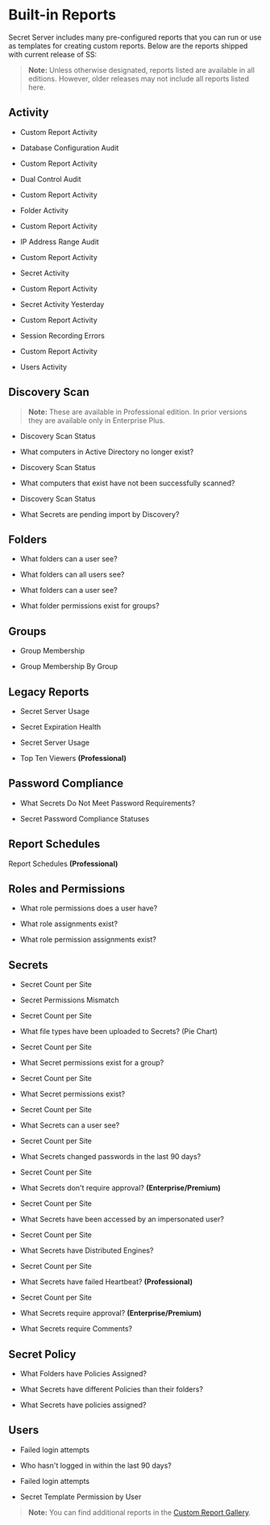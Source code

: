 [title]: # (Built-in Reports)
[tags]: # (Built-in Reports)
[priority]: # (1000)

# Built-in Reports

Secret Server includes many pre-configured reports that you can run or use as templates for creating custom reports. Below are the reports shipped with current release of SS:

>**Note:** Unless otherwise designated, reports listed are available in all editions.  However, older releases may not include all reports listed here.

## Activity

- Custom Report Activity

- Database Configuration Audit

- Custom Report Activity

- Dual Control Audit

- Custom Report Activity

- Folder Activity

- Custom Report Activity

- IP Address Range Audit

- Custom Report Activity

- Secret Activity

- Custom Report Activity

- Secret Activity Yesterday

- Custom Report Activity

- Session Recording Errors

- Custom Report Activity

- Users Activity

## Discovery Scan

> **Note:** These are available in Professional edition. In prior versions they are available only in Enterprise Plus.

- Discovery Scan Status

- What computers in Active Directory no longer exist? 

- Discovery Scan Status

- What computers that exist have not been successfully scanned?

- Discovery Scan Status

- What Secrets are pending import by Discovery?

## Folders

- What folders can a user see?

- What folders can all users see?

- What folders can a user see?

- What folder permissions exist for groups?

## Groups

- Group Membership

- Group Membership By Group

## Legacy Reports

- Secret Server Usage

- Secret Expiration Health

- Secret Server Usage

- Top Ten Viewers **(Professional)** 

## Password Compliance

- What Secrets Do Not Meet Password Requirements?

- Secret Password Compliance Statuses

## Report Schedules

Report Schedules **(Professional)** 

## Roles and Permissions

- What role permissions does a user have?

- What role assignments exist?

- What role permission assignments exist?

## Secrets

- Secret Count per Site

- Secret Permissions Mismatch

- Secret Count per Site

- What file types have been uploaded to Secrets? (Pie Chart)

- Secret Count per Site

- What Secret permissions exist for a group?

- Secret Count per Site

- What Secret permissions exist?

- Secret Count per Site

- What Secrets can a user see?

- Secret Count per Site

- What Secrets changed passwords in the last 90 days?

- Secret Count per Site

- What Secrets don't require approval? **(Enterprise/Premium)**

- Secret Count per Site

- What Secrets have been accessed by an impersonated user?

- Secret Count per Site

- What Secrets have Distributed Engines?

- Secret Count per Site

- What Secrets have failed Heartbeat? **(Professional)** 

- Secret Count per Site

- What Secrets require approval? **(Enterprise/Premium)**

- What Secrets require Comments?

## Secret Policy

- What Folders have Policies Assigned?

- What Secrets have different Policies than their folders?

- What Secrets have policies assigned?

## Users

- Failed login attempts

- Who hasn't logged in within the last 90 days?

- Failed login attempts

- Secret Template Permission by User

> **Note:** You can find additional reports in the  [Custom Report Gallery](https://my.thycotic.com/products_secretserver_customreportgallery.html).